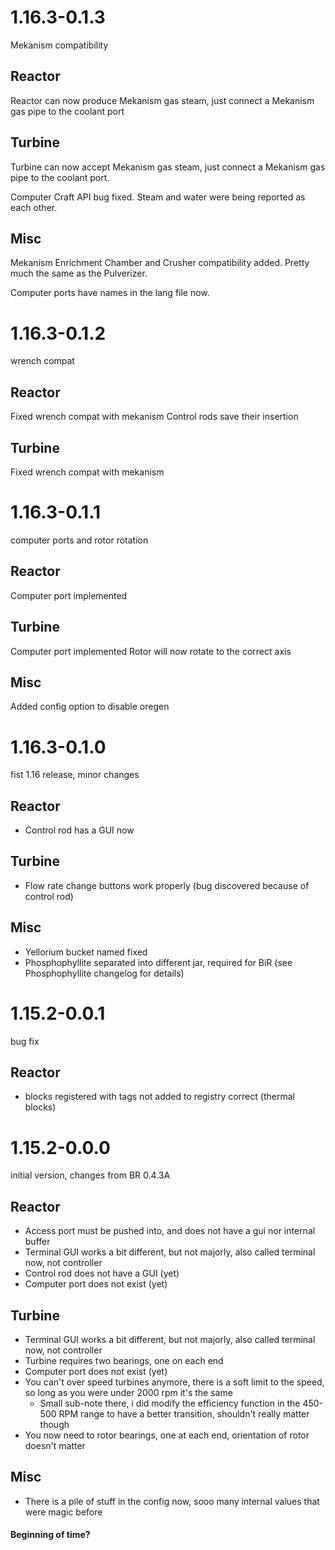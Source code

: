 # 1.16.3-0.1.3
Mekanism compatibility

## Reactor
Reactor can now produce Mekanism gas steam, just connect a Mekanism gas pipe to the coolant port

## Turbine
Turbine can now accept Mekanism gas steam, just connect a Mekanism gas pipe to the coolant port.

Computer Craft API bug fixed. Steam and water were being reported as each other.

## Misc
Mekanism Enrichment Chamber and Crusher compatibility added. Pretty much the same as the Pulverizer.

Computer ports have names in the lang file now.

# 1.16.3-0.1.2
wrench compat

## Reactor
Fixed wrench compat with mekanism
Control rods save their insertion

## Turbine
Fixed wrench compat with mekanism

# 1.16.3-0.1.1
computer ports and rotor rotation

## Reactor
Computer port implemented
## Turbine
Computer port implemented
Rotor will now rotate to the correct axis
## Misc
Added config option to disable oregen

# 1.16.3-0.1.0
fist 1.16 release, minor changes

## Reactor
 - Control rod has a GUI now
## Turbine
 - Flow rate change buttons work properly (bug discovered because of control rod)
## Misc
 - Yellorium bucket named fixed
 - Phosphophyllite separated into different jar, required for BiR (see Phosphophyllite changelog for details)

# 1.15.2-0.0.1
bug fix

## Reactor
 - blocks registered with tags not added to registry correct (thermal blocks)

# 1.15.2-0.0.0
initial version, changes from BR 0.4.3A

## Reactor
 - Access port must be pushed into, and does not have a gui nor internal buffer
 - Terminal GUI works a bit different, but not majorly, also called terminal now, not controller
 - Control rod does not have a GUI (yet)
 - Computer port does not exist (yet)

## Turbine
 - Terminal GUI works a bit different, but not majorly, also called terminal now, not controller
 - Turbine requires two bearings, one on each end
 - Computer port does not exist (yet)
 - You can't over speed turbines anymore, there is a soft limit to the speed, so long as you were under 2000 rpm it's the same
     - Small sub-note there, i did modify the efficiency function in the 450-500 RPM range to have a better transition, shouldn't really matter though
 - You now need to rotor bearings, one at each end, orientation of rotor doesn't matter
 
## Misc
 - There is a pile of stuff in the config now, sooo many internal values that were magic before
 

 
#### Beginning of time?

